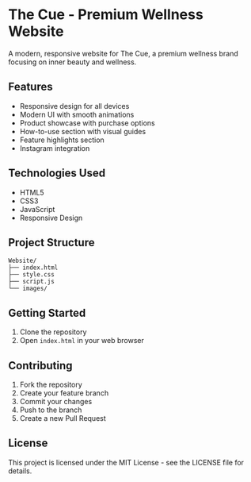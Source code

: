 # The Cue - Premium Wellness Website

A modern, responsive website for The Cue, a premium wellness brand focusing on inner beauty and wellness.

## Features

- Responsive design for all devices
- Modern UI with smooth animations
- Product showcase with purchase options
- How-to-use section with visual guides
- Feature highlights section
- Instagram integration

## Technologies Used

- HTML5
- CSS3
- JavaScript
- Responsive Design

## Project Structure

```
Website/
├── index.html
├── style.css
├── script.js
└── images/
```

## Getting Started

1. Clone the repository
2. Open `index.html` in your web browser

## Contributing

1. Fork the repository
2. Create your feature branch
3. Commit your changes
4. Push to the branch
5. Create a new Pull Request

## License

This project is licensed under the MIT License - see the LICENSE file for details.
